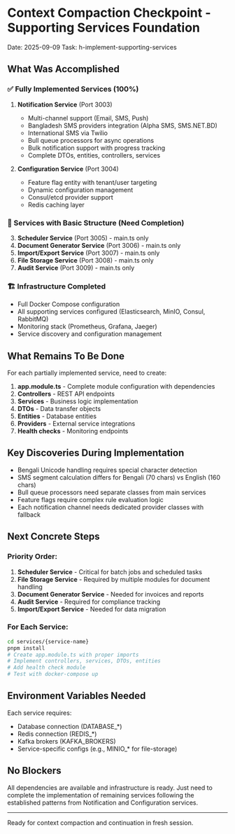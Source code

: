 # Context Compaction Checkpoint - Supporting Services Foundation
Date: 2025-09-09
Task: h-implement-supporting-services

## What Was Accomplished

### ✅ Fully Implemented Services (100%)
1. **Notification Service** (Port 3003)
   - Multi-channel support (Email, SMS, Push)
   - Bangladesh SMS providers integration (Alpha SMS, SMS.NET.BD)
   - International SMS via Twilio
   - Bull queue processors for async operations
   - Bulk notification support with progress tracking
   - Complete DTOs, entities, controllers, services

2. **Configuration Service** (Port 3004) 
   - Feature flag entity with tenant/user targeting
   - Dynamic configuration management
   - Consul/etcd provider support
   - Redis caching layer

### 🔧 Services with Basic Structure (Need Completion)
3. **Scheduler Service** (Port 3005) - main.ts only
4. **Document Generator Service** (Port 3006) - main.ts only  
5. **Import/Export Service** (Port 3007) - main.ts only
6. **File Storage Service** (Port 3008) - main.ts only
7. **Audit Service** (Port 3009) - main.ts only

### 🏗️ Infrastructure Completed
- Full Docker Compose configuration
- All supporting services configured (Elasticsearch, MinIO, Consul, RabbitMQ)
- Monitoring stack (Prometheus, Grafana, Jaeger)
- Service discovery and configuration management

## What Remains To Be Done

For each partially implemented service, need to create:
1. **app.module.ts** - Complete module configuration with dependencies
2. **Controllers** - REST API endpoints
3. **Services** - Business logic implementation
4. **DTOs** - Data transfer objects
5. **Entities** - Database entities
6. **Providers** - External service integrations
7. **Health checks** - Monitoring endpoints

## Key Discoveries During Implementation
- Bengali Unicode handling requires special character detection
- SMS segment calculation differs for Bengali (70 chars) vs English (160 chars)
- Bull queue processors need separate classes from main services
- Feature flags require complex rule evaluation logic
- Each notification channel needs dedicated provider classes with fallback

## Next Concrete Steps

### Priority Order:
1. **Scheduler Service** - Critical for batch jobs and scheduled tasks
2. **File Storage Service** - Required by multiple modules for document handling
3. **Document Generator Service** - Needed for invoices and reports
4. **Audit Service** - Required for compliance tracking
5. **Import/Export Service** - Needed for data migration

### For Each Service:
```bash
cd services/{service-name}
pnpm install
# Create app.module.ts with proper imports
# Implement controllers, services, DTOs, entities
# Add health check module
# Test with docker-compose up
```

## Environment Variables Needed
Each service requires:
- Database connection (DATABASE_*)
- Redis connection (REDIS_*)
- Kafka brokers (KAFKA_BROKERS)
- Service-specific configs (e.g., MINIO_* for file-storage)

## No Blockers
All dependencies are available and infrastructure is ready. Just need to complete the implementation of remaining services following the established patterns from Notification and Configuration services.

---
Ready for context compaction and continuation in fresh session.